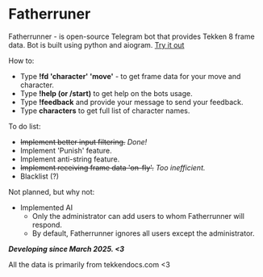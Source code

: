 # Fatherruner

Fatherrunner - is open-source Telegram bot that provides Tekken 8 frame data.
Bot is built using python and aiogram.
[Try it out](https://t.me/fatherrunner_bot)

How to:
- Type **!fd 'character' 'move'** - to get frame data for your move and character.
- Type **!help (or /start)** to get help on the bots usage.
- Type **!feedback** and provide your message to send your feedback.
- Type **characters** to get full list of character names.

To do list:
- ~~Implement better input filtering.~~ *Done!*
- Implement 'Punish' feature.
- Implement anti-string feature.
- ~~Implement receiving frame data 'on-fly'.~~ *Too inefficient.*
- Blacklist (?)

Not planned, but why not:
- Implemented AI
    - Only the administrator can add users to whom Fatherrunner will respond.
    - By default, Fatherrunner ignores all users except the administrator.

***Developing since March 2025. <3***

All the data is primarily from tekkendocs.com <3